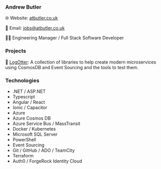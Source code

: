 ### Andrew Butler

🌐 Website: [atbutler.co.uk](https://atbutler.co.uk) 

📧 Email: jobs@atbutler.co.uk

👨‍💻 Engineering Manager / Full Stack Software Developer

### Projects

🦦 [LogOtter](https://github.com/LogOtter/log-otter): A collection of libraries to help create modern microservices using CosmosDB and Event Sourcing and the tools to test them.

### Technologies

* .NET / ASP.NET
* Typescript
* Angular / React
* Ionic / Capacitor
* Azure
* Azure Cosmos DB
* Azure Service Bus / MassTransit
* Docker / Kubernetes
* Microsoft SQL Server
* PowerShell
* Event Sourcing
* Git / GitHub / ADO / TeamCity
* Terraform
* Auth0 / ForgeRock Identity Cloud
